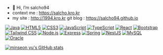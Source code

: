 - 👋 Hi, I’m salcho94
- context me : https://salcho.kro.kr
- my site : http://1994.kro.kr
git blog : https://salcho94.github.io

[![Java](https://img.shields.io/badge/-Java-344CB7?style=flat-plastic&logo=Java&logoColor=white)](https://www.java.com/)
[![HTML5](https://img.shields.io/badge/-HTML5-E34F26?style=flat&logo=HTML5&logoColor=white)](https://developer.mozilla.org/en-US/docs/Web/Guide/HTML/HTML5)
[![CSS3](https://img.shields.io/badge/-CSS3-1572B6?style=flat&logo=CSS3&logoColor=white)](https://developer.mozilla.org/en-US/docs/Web/CSS)
[![JavaScript](https://img.shields.io/badge/-JavaScript-F7DF1E?style=flat&logo=JavaScript&logoColor=black)](https://developer.mozilla.org/en-US/docs/Web/JavaScript)
[![TypeScript](https://img.shields.io/badge/-TypeScript-3178C6?style=flat&logo=TypeScript&logoColor=white)](https://www.typescriptlang.org/)
[![React](https://img.shields.io/badge/-React-61DAFB?style=flat&logo=React&logoColor=white)](https://reactjs.org/)
[![Bootstrap](https://img.shields.io/badge/-Bootstrap-563D7C?style=flat&logo=Bootstrap&logoColor=white)](https://getbootstrap.com/)
[![Tailwind CSS](https://img.shields.io/badge/-Tailwind_CSS-38B2AC?style=flat&logo=Tailwind-CSS&logoColor=white)](https://tailwindcss.com/)
[![Node.js](https://img.shields.io/badge/-Node.js-339933?style=flat&logo=Node.js&logoColor=white)](https://nodejs.org/)
[![Express](https://img.shields.io/badge/-Express-000000?style=flat&logo=Express&logoColor=white)](https://expressjs.com/)
[![Spring](https://img.shields.io/badge/-Spring-6DB33F?style=flat&logo=Spring&logoColor=white)](https://spring.io/)
[![NestJS](https://img.shields.io/badge/-NestJS-E0234E?style=flat&logo=NestJS&logoColor=white)](https://nestjs.com/)
[![MySQL](https://img.shields.io/badge/-MySQL-4479A1?style=flat&logo=MySQL&logoColor=white)](https://www.mysql.com/)
[![Oracle](https://img.shields.io/badge/-Oracle-F80000?style=flat&logo=Oracle&logoColor=white)](https://www.oracle.com/database/)

[![minseon yu's GitHub stats](https://github-readme-stats-kr.vercel.app/api?username=salcho94)](https://github.com/salcho94/github-readme-stats-kr)


<!---
salcho94/salcho94 is a ✨ special ✨ repository because its `README.md` (this file) appears on your GitHub profile.
You can click the Preview link to take a look at your changes.
--->
